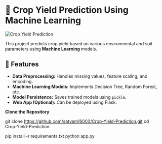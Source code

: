 # 🌾 Crop Yield Prediction Using Machine Learning

![Crop Yield Prediction](assets/screenshot.png)

This project predicts crop yield based on various environmental and soil parameters using **Machine Learning** models.

## 🚀 Features
- **Data Preprocessing:** Handles missing values, feature scaling, and encoding.
- **Machine Learning Models:** Implements Decision Tree, Random Forest, etc.
- **Model Persistence:** Saves trained models using `pickle`.
- **Web App (Optional):** Can be deployed using Flask.

**Clone the Repository**  
  
   git clone https://github.com/satyam16000/Crop-Yield-Prediction.git
   cd Crop-Yield-Prediction

pip install -r requirements.txt
python app.py
